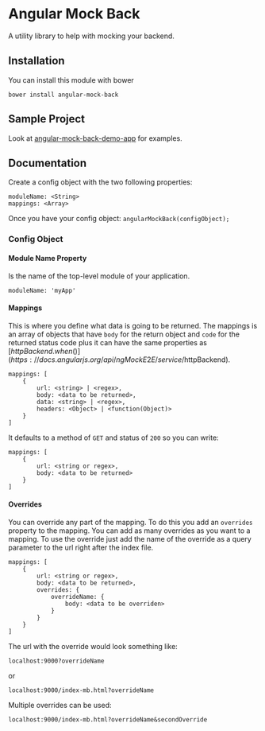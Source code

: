 # Angular Mock Back
A utility library to help with mocking your backend.

## Installation
You can install this module with bower

```
bower install angular-mock-back
```

## Sample Project
Look at [angular-mock-back-demo-app](https://github.com/gah-boh/angular-mock-back-demo-app) for examples.

## Documentation
Create a config object with the two following properties:

```
moduleName: <String>
mappings: <Array>
```

Once you have your config object: `angularMockBack(configObject);`

### Config Object

#### Module Name Property
Is the name of the top-level module of your application.
```
moduleName: 'myApp'
```

#### Mappings
This is where you define what data is going to be returned. The mappings is an array of objects that have `body` for the return object and `code` for the returned status code plus it can have the same properties as [$httpBackend.when()](https://docs.angularjs.org/api/ngMockE2E/service/$httpBackend). 

```
mappings: [
	{
		url: <string> | <regex>,
		body: <data to be returned>,
		data: <string> | <regex>,
		headers: <Object> | <function(Object)>
	}
]
```


It defaults to a method of `GET` and status of `200` so you can write:

```
mappings: [
	{
		url: <string or regex>,
		body: <data to be returned>
	}
]
```

#### Overrides
You can override any part of the mapping. To do this you add an `overrides` property to the mapping. 
You can add as many overrides as you want to a mapping. To use the override just add the name of the override as a query parameter to the url right after the index file.

```
mappings: [
	{
		url: <string or regex>,
		body: <data to be returned>,
		overrides: {
			overrideName: {
				body: <data to be overriden>
			}
		}
	}
]
```
The url with the override would look something like:

`localhost:9000?overrideName`

or

`localhost:9000/index-mb.html?overrideName`

Multiple overrides can be used:

`localhost:9000/index-mb.html?overrideName&secondOverride`

